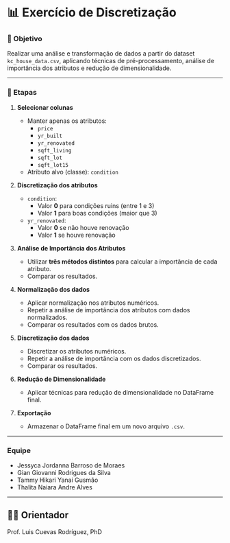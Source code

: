 # 📊 Exercício de Discretização

### 🎯 Objetivo

Realizar uma análise e transformação de dados a partir do dataset `kc_house_data.csv`, aplicando técnicas de pré-processamento, análise de importância dos atributos e redução de dimensionalidade.

---

### 📝 Etapas

1. **Selecionar colunas**
   - Manter apenas os atributos:
     - `price`
     - `yr_built`
     - `yr_renovated`
     - `sqft_living`
     - `sqft_lot`
     - `sqft_lot15`
   - Atributo alvo (classe): `condition`

2. **Discretização dos atributos**
   - `condition`: 
     - Valor **0** para condições ruins (entre 1 e 3)
     - Valor **1** para boas condições (maior que 3)
   - `yr_renovated`:
     - Valor **0** se não houve renovação
     - Valor **1** se houve renovação

3. **Análise de Importância dos Atributos**
   - Utilizar **três métodos distintos** para calcular a importância de cada atributo.
   - Comparar os resultados.

4. **Normalização dos dados**
   - Aplicar normalização nos atributos numéricos.
   - Repetir a análise de importância dos atributos com dados normalizados.
   - Comparar os resultados com os dados brutos.

5. **Discretização dos dados**
   - Discretizar os atributos numéricos.
   - Repetir a análise de importância com os dados discretizados.
   - Comparar os resultados.

6. **Redução de Dimensionalidade**
   - Aplicar técnicas para redução de dimensionalidade no DataFrame final.

7. **Exportação**
   - Armazenar o DataFrame final em um novo arquivo `.csv`.

---

### Equipe

- Jessyca Jordanna Barroso de Moraes
- Gian Giovanni Rodrigues da Silva   
- Tammy Hikari Yanai Gusmão  
- Thalita Naiara Andre Alves

---

## 👨‍🏫 Orientador

Prof. Luis Cuevas Rodríguez, PhD
